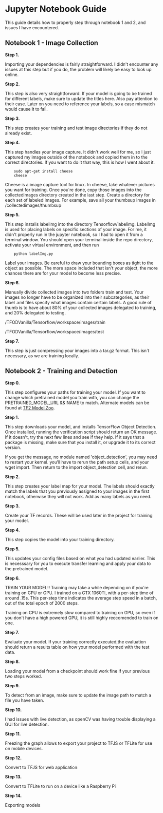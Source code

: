 # Jupyter Notebook Guide
This guide details how to properly step through notebook 1 and 2, and issues I have encountered.

## Notebook 1 - Image Collection

**Step 1.**

Importing your dependencies is fairly straightforward. I didn't encounter any issues at this step but if you do, the problem will likely be easy to look up online.

**Step 2.**

This step is also very straightforward. If your model is going to be trained for different labels, make sure to update the titles here. Also pay attention to their case. Later on you need to reference your labels, so a case mismatch would cause it to fail.

**Step 3.**

This step creates your training and test image directories if they do not already exist.

**Step 4.**

This step handles your image capture. It didn't work well for me, so I just captured my images outside of the notebook and copied them in to the correct directories. If you want to do it that way, this is how I went about it.

        sudo apt-get install cheese
        cheese

    
Cheese is a image capture tool for linux. In cheese, take whatever pictures you want for training. Once you're done, copy those images into the collectedimages directory created in the last step. Create a directory for each set of labeled images. For example, save all your thumbsup images in /collectedimages/thumbsup

**Step 5.**

This step installs labelImg into the directory Tensorflow/labelimg. LabelImg is used for placing labels on specific sections of your image. For me, it didn't properly run in the jupyter notebook, so I had to open it from a terminal window. You should open your terminal inside the repo directory, activate your virtual environment, and then run

        python labelImg.py

Label your images. Be careful to draw your bounding boxes as tight to the object as possible. The more space included that isn't your object, the more chances there are for your model to become less precise.

**Step 6.**

Manually divide collected images into two folders train and test. Your images no longer have to be organized into their subcategories, as their label .xml files specify what images contain certain labels.
A good rule of thumb is to have about 80% of your collected images delegated to training, and 20% delegated to testing.

/TFODVanilla/Tensorflow/workspace/images/train

/TFODVanilla/Tensorflow/workspace/images/test

**Step 7.**

This step is just compressing your images into a tar.gz format. This isn't necessary, as we are training locally.

## Notebook 2 - Training and Detection

**Step 0.**

This step configures your paths for training your model. If you want to change which pretrained model you train with, you can change the PRETRAINED_MODEL_URL && NAME to match. Alternate models can be found at [TF2 Model Zoo](https://github.com/tensorflow/models/blob/master/research/object_detection/g3doc/tf2_detection_zoo.md).

**Step 1.**

This step downloads your model, and installs TensorFlow Object Detection. 
Once installed, running the verification script should return an OK message. If it doesn't, try the next few lines and see if they help. If it says that a package is missing, make sure that you install it, or upgrade it to its correct version.

If you get the message, no module named 'object_detection', you may need to restart your kernel. you'll have to rerun the path setup cells, and your wget import. Then return to the import object_detection cell, and rerun.

**Step 2.**

This step creates your label map for your model. The labels should exactly match the labels that you previously assigned to your images in the first notebook, otherwise they will not work. Add as many labels as you need.

**Step 3.**

Create your TF records. These will be used later in the project for training your model.

**Step 4.**

This step copies the model into your training directory.

**Step 5.**

This updates your config files based on what you had updated earlier. This is necesssary for you to execute transfer learning and apply your data to the pretrained model.

**Step 6.**

TRAIN YOUR MODEL!! Training may take a while depending on if you're training on CPU or GPU. I trained on a GTX 1060TI, with a per-step time of around .15s. This per-step time indicates the average step speed in a batch, out of the total epoch of 2000 steps. 

Training on CPU is extremely slow compared to training on GPU, so even if you don't have a high powered GPU, it is still highly reccomended to train on one.

**Step 7.**

Evaluate your model. If your training correctly executed,the evaluation should return a results table on how your model performed with the test data.

**Step 8.**

Loading your model from a checkpoint should work fine if your previous two steps worked.

**Step 9.**

To detect from an image, make sure to update the image path to match a file you have taken.

**Step 10.**

I had issues with live detection, as openCV was having trouble displaying a GUI for live detection.

**Step 11.**

Freezing the graph allows to export your project to TFJS or TFLite for use on mobile devices.

**Step 12.**

Convert to TFJS for web application

**Step 13.**

Convert to TFLite to run on a device like a Raspberry Pi

**Step 14.**

Exporting models
